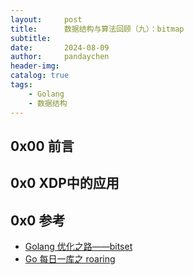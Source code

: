 ```yaml
---
layout:     post
title:      数据结构与算法回顾（九）：bitmap
subtitle:   
date:       2024-08-09
author:     pandaychen
header-img:
catalog: true
tags:
    - Golang
    - 数据结构
---
```


##  0x00    前言

##  0x0  XDP中的应用

##  0x0    参考
-   [Golang 优化之路——bitset](https://blog.cyeam.com/golang/2017/01/18/go-optimize-bitset)
-   [Go 每日一库之 roaring](https://darjun.github.io/2022/07/17/godailylib/roaring/)
